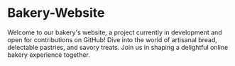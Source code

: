 # Bakery-Website
Welcome to our bakery's website, a project currently in development and open for contributions on GitHub! Dive into the world of artisanal bread, delectable pastries, and savory treats. Join us in shaping a delightful online bakery experience together.
